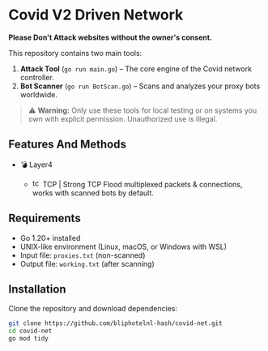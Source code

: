 # Covid V2 Driven Network

**Please Don't Attack websites without the owner's consent.**  

This repository contains two main tools:

1. **Attack Tool** (`go run main.go`) – The core engine of the Covid network controller.  
2. **Bot Scanner** (`go run BotScan.go`) – Scans and analyzes your proxy bots worldwide.

> ⚠️ **Warning:** Only use these tools for local testing or on systems you own with explicit permission. Unauthorized use is illegal.

## Features And Methods

 * 💣 Layer4

   * <img src="https://raw.githubusercontent.com/kgretzky/pwndrop/master/media/pwndrop-logo-512.png" width="16" height="16" alt="tcp"> TCP | Strong TCP Flood multiplexed packets & connections, works with scanned bots by default.


## Requirements

- Go 1.20+ installed
- UNIX-like environment (Linux, macOS, or Windows with WSL)
- Input file: `proxies.txt` (non-scanned)
- Output file: `working.txt` (after scanning)

## Installation

Clone the repository and download dependencies:

```bash
git clone https://github.com/bliphotelnl-hash/covid-net.git
cd covid-net
go mod tidy
